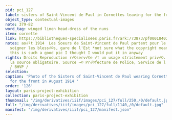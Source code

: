 ```yaml
---
pid: pci_127
label: sisters of Saint-Vincent de Paul in Cornettes leaving for the front
object_type: contextual-images
note: 379-82
word_tag: winged linen head-dress of the nuns
item: cornette
link: https://bibliotheques-specialisees.paris.fr/ark:/73873/pf0001840283
notes: ao√ªt 1914  Les Soeurs de Saint-Vincent de Paul partent pour le front pour
  soigner les bless√©s, gare de l'Est *not sure what the copyright means for us but
  this is such a good pic I thought I would put it in anyway
rights: Droits Reproduction r√©serv√©e √† un usage strictement priv√©. Mention de
  la source obligatoire. Source ¬© Pr√©fecture de Police, Service de l'Identit√© judiciaire
  / BHVP /
selection: 
caption: 'Photo of the Sisters of Saint-Vincent de Paul wearing Cornettes, leaving
  for the front in August 1914 '
order: '126'
layout: paris-project-exhibition
collection: paris-project-exhibition
thumbnail: "/img/derivatives/iiif/images/pci_127/full/250,/0/default.jpg"
full: "/img/derivatives/iiif/images/pci_127/full/1140,/0/default.jpg"
manifest: "/img/derivatives/iiif/pci_127/manifest.json"
---
```

